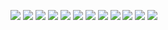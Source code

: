 ![](proportion-below)
![](proportion-above-1)
![](proportion-above-2)
![](proportion-between-1)
![](proportion-between-2)
![](proportion-between-3)
![](proportion-percentile-1)
![](proportion-percentile-2)
![](proportion-percentile-3)
![](threshold-1)
![](threshold-2)
![](threshold-3)
